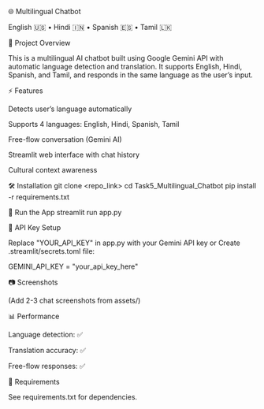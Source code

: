 🌐 Multilingual Chatbot

English 🇺🇸 • Hindi 🇮🇳 • Spanish 🇪🇸 • Tamil 🇱🇰

📌 Project Overview

This is a multilingual AI chatbot built using Google Gemini API with automatic language detection and translation.
It supports English, Hindi, Spanish, and Tamil, and responds in the same language as the user’s input.

⚡ Features

Detects user’s language automatically

Supports 4 languages: English, Hindi, Spanish, Tamil

Free-flow conversation (Gemini AI)

Streamlit web interface with chat history

Cultural context awareness

🛠️ Installation
git clone <repo_link>
cd Task5_Multilingual_Chatbot
pip install -r requirements.txt

🚀 Run the App
streamlit run app.py

🔑 API Key Setup

Replace "YOUR_API_KEY" in app.py with your Gemini API key
or
Create .streamlit/secrets.toml file:

GEMINI_API_KEY = "your_api_key_here"

📷 Screenshots

(Add 2-3 chat screenshots from assets/)

📊 Performance

Language detection: ✅

Translation accuracy: ✅

Free-flow responses: ✅

📜 Requirements

See requirements.txt for dependencies.

